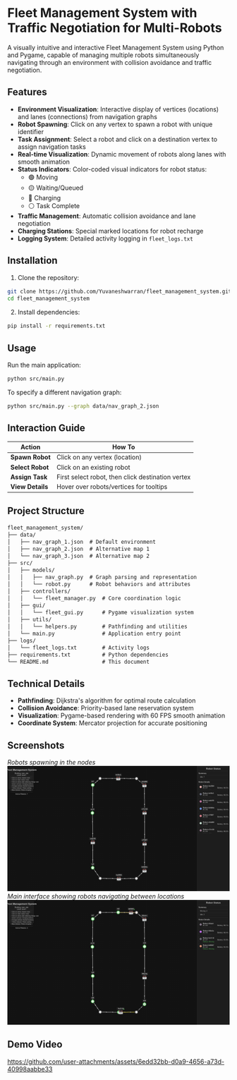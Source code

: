 # Fleet Management System with Traffic Negotiation for Multi-Robots

A visually intuitive and interactive Fleet Management System using Python and Pygame, capable of managing multiple robots simultaneously navigating through an environment with collision avoidance and traffic negotiation.

## Features

- **Environment Visualization**: Interactive display of vertices (locations) and lanes (connections) from navigation graphs
- **Robot Spawning**: Click on any vertex to spawn a robot with unique identifier
- **Task Assignment**: Select a robot and click on a destination vertex to assign navigation tasks
- **Real-time Visualization**: Dynamic movement of robots along lanes with smooth animation
- **Status Indicators**: Color-coded visual indicators for robot status:
  - 🟢 Moving
  - 🟡 Waiting/Queued
  - 🔴 Charging
  - ⚪ Task Complete
- **Traffic Management**: Automatic collision avoidance and lane negotiation
- **Charging Stations**: Special marked locations for robot recharge
- **Logging System**: Detailed activity logging in `fleet_logs.txt`

## Installation

1. Clone the repository:
```bash
git clone https://github.com/Yuvaneshwarran/fleet_management_system.git
cd fleet_management_system
```

2. Install dependencies:
```bash
pip install -r requirements.txt
```

## Usage

Run the main application:
```bash
python src/main.py
```

To specify a different navigation graph:
```bash
python src/main.py --graph data/nav_graph_2.json
```

## Interaction Guide

| Action | How To |
|--------|--------|
| **Spawn Robot** | Click on any vertex (location) |
| **Select Robot** | Click on an existing robot |
| **Assign Task** | First select robot, then click destination vertex |
| **View Details** | Hover over robots/vertices for tooltips |

## Project Structure

```
fleet_management_system/
├── data/
│   ├── nav_graph_1.json  # Default environment
│   ├── nav_graph_2.json  # Alternative map 1
│   └── nav_graph_3.json  # Alternative map 2
├── src/
│   ├── models/
│   │   ├── nav_graph.py  # Graph parsing and representation
│   │   └── robot.py      # Robot behaviors and attributes
│   ├── controllers/
│   │   └── fleet_manager.py  # Core coordination logic
│   ├── gui/
│   │   └── fleet_gui.py      # Pygame visualization system
│   ├── utils/
│   │   └── helpers.py        # Pathfinding and utilities
│   └── main.py               # Application entry point
├── logs/
│   └── fleet_logs.txt        # Activity logs
├── requirements.txt          # Python dependencies
└── README.md                 # This document
```

## Technical Details

* **Pathfinding**: Dijkstra's algorithm for optimal route calculation
* **Collision Avoidance**: Priority-based lane reservation system
* **Visualization**: Pygame-based rendering with 60 FPS smooth animation
* **Coordinate System**: Mercator projection for accurate positioning

## Screenshots
*Robots spawning in the nodes*
![Robots spawning in the nodes](./screenshots/robot_spawn.png)
*Main interface showing robots navigating between locations*
![robots navigating between locations](./screenshots/robot_navigation.png)

## Demo Video

https://github.com/user-attachments/assets/6edd32bb-d0a9-4656-a73d-40998aabbe33


